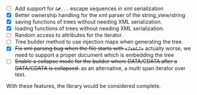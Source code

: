 - [ ] Add support for `&#...` escape sequences in xml serialization
- [x] Better ownership handling for the xml parser of the string_view/string
- [x] saving functions of trees without needing XML serialization.
- [x] loading functions of trees without needing XML serialization.
- [ ] Random access to attributes for the iterator.
- [ ] Tree builder method to use injection maps when generating the tree.
- [x] ~~Fix xml parsing bug when the file starts with `<?xml?>`~~ actually worse, we need to support a proper document which is embedding the tree
- [ ] ~~Enable a collapse mode for the builder where DATA/CDATA after a DATA/CDATA is collapsed.~~ as an alternative, a multi span iterator over text.

With these features, the library would be considered complete.